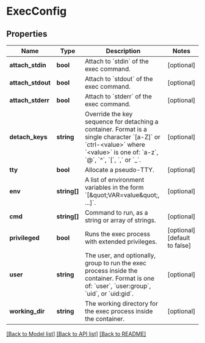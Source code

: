 # ExecConfig

## Properties
Name | Type | Description | Notes
------------ | ------------- | ------------- | -------------
**attach_stdin** | **bool** | Attach to &#x60;stdin&#x60; of the exec command. | [optional] 
**attach_stdout** | **bool** | Attach to &#x60;stdout&#x60; of the exec command. | [optional] 
**attach_stderr** | **bool** | Attach to &#x60;stderr&#x60; of the exec command. | [optional] 
**detach_keys** | **string** | Override the key sequence for detaching a container. Format is a single character &#x60;[a-Z]&#x60; or &#x60;ctrl-&lt;value&gt;&#x60; where &#x60;&lt;value&gt;&#x60; is one of: &#x60;a-z&#x60;, &#x60;@&#x60;, &#x60;^&#x60;, &#x60;[&#x60;, &#x60;,&#x60; or &#x60;_&#x60;. | [optional] 
**tty** | **bool** | Allocate a pseudo-TTY. | [optional] 
**env** | **string[]** | A list of environment variables in the form &#x60;[\&quot;VAR&#x3D;value\&quot;, ...]&#x60;. | [optional] 
**cmd** | **string[]** | Command to run, as a string or array of strings. | [optional] 
**privileged** | **bool** | Runs the exec process with extended privileges. | [optional] [default to false]
**user** | **string** | The user, and optionally, group to run the exec process inside the container. Format is one of: &#x60;user&#x60;, &#x60;user:group&#x60;, &#x60;uid&#x60;, or &#x60;uid:gid&#x60;. | [optional] 
**working_dir** | **string** | The working directory for the exec process inside the container. | [optional] 

[[Back to Model list]](../README.md#documentation-for-models) [[Back to API list]](../README.md#documentation-for-api-endpoints) [[Back to README]](../README.md)


